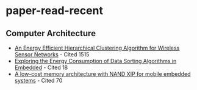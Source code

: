 paper-read-recent
=================

## Computer Architecture
- [An Energy Efficient Hierarchical Clustering Algorithm for Wireless Sensor Networks](http://infocom2003.ieee-infocom.org/papers/42_02.pdf) - Cited 1515
- [Exploring the Energy Consumption of Data Sorting Algorithms in Embedded](http://ieeexplore.ieee.org/xpls/abs_all.jsp?arnumber=5089010&tag=1) - Cited 18
- [A low-cost memory architecture with NAND XIP for mobile embedded systems](http://dl.acm.org/citation.cfm?id=944684) - Cited 70
